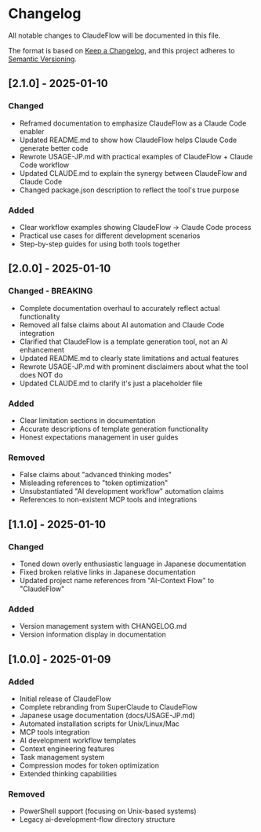 # Changelog

All notable changes to ClaudeFlow will be documented in this file.

The format is based on [Keep a Changelog](https://keepachangelog.com/en/1.0.0/),
and this project adheres to [Semantic Versioning](https://semver.org/spec/v2.0.0.html).

## [2.1.0] - 2025-01-10

### Changed
- Reframed documentation to emphasize ClaudeFlow as a Claude Code enabler
- Updated README.md to show how ClaudeFlow helps Claude Code generate better code
- Rewrote USAGE-JP.md with practical examples of ClaudeFlow + Claude Code workflow
- Updated CLAUDE.md to explain the synergy between ClaudeFlow and Claude Code
- Changed package.json description to reflect the tool's true purpose

### Added
- Clear workflow examples showing ClaudeFlow → Claude Code process
- Practical use cases for different development scenarios
- Step-by-step guides for using both tools together

## [2.0.0] - 2025-01-10

### Changed - BREAKING
- Complete documentation overhaul to accurately reflect actual functionality
- Removed all false claims about AI automation and Claude Code integration
- Clarified that ClaudeFlow is a template generation tool, not an AI enhancement
- Updated README.md to clearly state limitations and actual features
- Rewrote USAGE-JP.md with prominent disclaimers about what the tool does NOT do
- Updated CLAUDE.md to clarify it's just a placeholder file

### Added
- Clear limitation sections in documentation
- Accurate descriptions of template generation functionality
- Honest expectations management in user guides

### Removed
- False claims about "advanced thinking modes"
- Misleading references to "token optimization"
- Unsubstantiated "AI development workflow" automation claims
- References to non-existent MCP tools and integrations

## [1.1.0] - 2025-01-10

### Changed
- Toned down overly enthusiastic language in Japanese documentation
- Fixed broken relative links in Japanese documentation
- Updated project name references from "AI-Context Flow" to "ClaudeFlow"

### Added
- Version management system with CHANGELOG.md
- Version information display in documentation

## [1.0.0] - 2025-01-09

### Added
- Initial release of ClaudeFlow
- Complete rebranding from SuperClaude to ClaudeFlow
- Japanese usage documentation (docs/USAGE-JP.md)
- Automated installation scripts for Unix/Linux/Mac
- MCP tools integration
- AI development workflow templates
- Context engineering features
- Task management system
- Compression modes for token optimization
- Extended thinking capabilities

### Removed
- PowerShell support (focusing on Unix-based systems)
- Legacy ai-development-flow directory structure